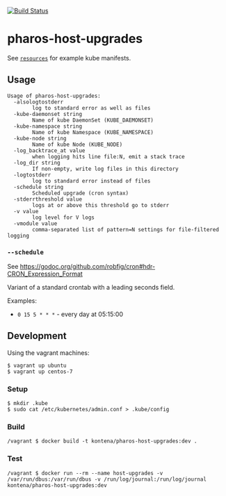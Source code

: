 [![Build Status](https://travis-ci.com/kontena/pharos-host-upgrades.svg?token=pcXcAqCByqv2epJ6v1zo&branch=master)](https://travis-ci.com/kontena/pharos-host-upgrades)

# pharos-host-upgrades

See [`resources`](./resources) for example kube manifests.

## Usage

```
Usage of pharos-host-upgrades:
  -alsologtostderr
    	log to standard error as well as files
  -kube-daemonset string
    	Name of kube DaemonSet (KUBE_DAEMONSET)
  -kube-namespace string
    	Name of kube Namespace (KUBE_NAMESPACE)
  -kube-node string
    	Name of kube Node (KUBE_NODE)
  -log_backtrace_at value
    	when logging hits line file:N, emit a stack trace
  -log_dir string
    	If non-empty, write log files in this directory
  -logtostderr
    	log to standard error instead of files
  -schedule string
    	Scheduled upgrade (cron syntax)
  -stderrthreshold value
    	logs at or above this threshold go to stderr
  -v value
    	log level for V logs
  -vmodule value
    	comma-separated list of pattern=N settings for file-filtered logging
```

### `--schedule`

See https://godoc.org/github.com/robfig/cron#hdr-CRON_Expression_Format

Variant of a standard crontab with a leading seconds field.

Examples:

* `0 15 5 * * *` - every day at 05:15:00

## Development

Using the vagrant machines:

    $ vagrant up ubuntu
    $ vagrant up centos-7

### Setup

    $ mkdir .kube
    $ sudo cat /etc/kubernetes/admin.conf > .kube/config

### Build

    /vagrant $ docker build -t kontena/pharos-host-upgrades:dev .

### Test

    /vagrant $ docker run --rm --name host-upgrades -v /var/run/dbus:/var/run/dbus -v /run/log/journal:/run/log/journal kontena/pharos-host-upgrades:dev
